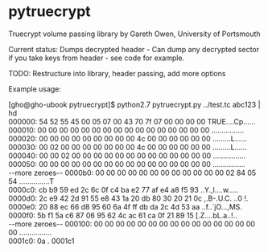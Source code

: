 pytruecrypt
===========
  
Truecrypt volume passing library by Gareth Owen, University of Portsmouth  
  
Current status: Dumps decrypted header - Can dump any decrypted sector if you take keys from header - see code for example.  
  
TODO: Restructure into library, header passing, add more options  
  
Example usage:  
  
[gho@gho-ubook pytruecrypt]$ python2.7 pytruecrypt.py ../test.tc abc123 | hd  
000000: 54 52 55 45 00 05 07 00  43 70 7f 07 00 00 00 00   TRUE....Cp......  
000010: 00 00 00 00 00 00 00 00  00 00 00 00 00 00 00 00   ................  
000020: 00 00 00 00 00 00 00 00  00 4c 00 00 00 00 00 00   .........L......  
000030: 00 02 00 00 00 00 00 00  00 4c 00 00 00 00 00 00   .........L......  
000040: 00 00 02 00 00 00 00 00  00 00 00 00 00 00 00 00   ................  
000050: 00 00 00 00 00 00 00 00  00 00 00 00 00 00 00 00   ................  
--more zeroes--
0000b0: 00 00 00 00 00 00 00 00  00 00 00 00 02 84 05 54   ...............T  
0000c0: cb b9 59 ed 2c 6c 0f c4  ba e2 77 af e4 a8 f5 93   ..Y.,l....w.....  
0000d0: 2c e9 42 2d 91 55 e8 43  1a 20 db 80 30 20 21 0c   ,.B-.U.C. ..0 !.  
0000e0: 20 88 ec 66 d8 95 60 6a  4f ff db da 2c 4d 53 aa    ..f..`jO...,MS.  
0000f0: 5b f1 5a c6 87 06 95 62  4c ac 61 ca 0f 21 89 15   [.Z....bL.a..!..  
--more zeroes--
000100: 00 00 00 00 00 00 00 00  00 00 00 00 00 00 00 00   ................  
0001c0: 0a                                                 .
0001c1

